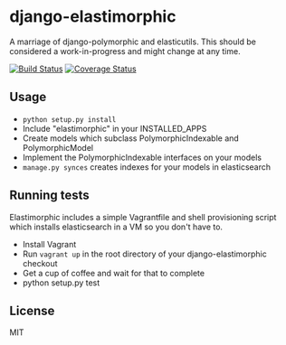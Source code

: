 django-elastimorphic
====================
A marriage of django-polymorphic and elasticutils. This should be considered
a work-in-progress and might change at any time. 

[![Build Status](https://travis-ci.org/theonion/django-elastimorphic.png?branch=master)](https://travis-ci.org/theonion/django-elastimorphic)
[![Coverage Status](https://coveralls.io/repos/theonion/django-elastimorphic/badge.png)](https://coveralls.io/r/theonion/django-elastimorphic)

Usage
-----
* `python setup.py install`
* Include "elastimorphic" in your INSTALLED_APPS
* Create models which subclass PolymorphicIndexable and PolymorphicModel
* Implement the PolymorphicIndexable interfaces on your models
* `manage.py synces` creates indexes for your models in elasticsearch

Running tests
-------------
Elastimorphic includes a simple Vagrantfile and shell provisioning script
which installs elasticsearch in a VM so you don't have to. 

* Install Vagrant
* Run `vagrant up` in the root directory of your django-elastimorphic checkout
* Get a cup of coffee and wait for that to complete
* python setup.py test

License
-------
MIT
